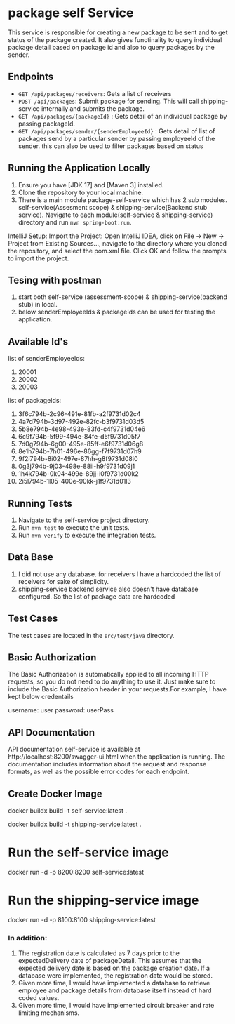 # package self Service

This service is responsible for creating a new package to be sent and to get status of the package created. It also gives functinality to query individual package detail based on package id and also to query packages by the sender.

## Endpoints

- `GET /api/packages/receivers`: Gets a list of receivers
- `POST /api/packages`: Submit package for sending. This will call shipping-service internally and submits the package.
- `GET /api/packages/{packageId}` : Gets detail of an individual package by passing packageId.
- `GET /api/packages/sender/{senderEmployeeId}` : Gets detail of list of packages send by a particular sender   by passing employeeId of the sender. this can also be used to filter packages based on status

## Running the Application Locally

1. Ensure you have [JDK 17] and [Maven 3] installed.
2. Clone the repository to your local machine.
3. There is a main module package-self-service which has 2 sub modules. self-service(Assesment scope)  &      shipping-service(Backend stub service). Navigate to each module(self-service & shipping-service) directory and run `mvn spring-boot:run`.

IntelliJ Setup:
Import the Project: Open IntelliJ IDEA, click on File -> New -> Project from Existing Sources..., navigate to the directory where you cloned the repository, and select the pom.xml file. Click OK and follow the prompts to import the project.

## Tesing with postman
1. start both self-service (assessment-scope) & shipping-service(backend stub) in local.
2. below senderEmployeeIds &  packageIds can be used for testing the application.

## Available Id's
list of senderEmployeeIds:
1. 20001
2. 20002
3. 20003

list of packageIds:
1. 3f6c794b-2c96-491e-81fb-a2f9731d02c4
2. 4a7d794b-3d97-492e-82fc-b3f9731d03d5
3. 5b8e794b-4e98-493e-83fd-c4f9731d04e6
4. 6c9f794b-5f99-494e-84fe-d5f9731d05f7
5. 7d0g794b-6g00-495e-85ff-e6f9731d06g8
6. 8e1h794b-7h01-496e-86gg-f7f9731d07h9
7. 9f2i794b-8i02-497e-87hh-g8f9731d08i0
8. 0g3j794b-9j03-498e-88ii-h9f9731d09j1
9. 1h4k794b-0k04-499e-89jj-i0f9731d00k2
10. 2i5l794b-1l05-400e-90kk-j1f9731d01l3

## Running Tests

1. Navigate to the self-service project directory.
2. Run `mvn test` to execute the unit tests.
3. Run `mvn verify` to execute the integration tests.


## Data Base
1. I did not use any database. for receivers I have a hardcoded the list of receivers for sake of simplicity.
2. shipping-service backend service also doesn't have database configured. So the list of package data are hardcoded

## Test Cases
The test cases are located in the `src/test/java` directory. 


##  Basic Authorization

The Basic Authorization is automatically applied to all incoming HTTP requests, so you do not need to do anything to use it. Just make sure to include the Basic Authorization header in your requests.For example, I have kept below credentails 

username: user 
password: userPass

## API Documentation

API documentation self-service is available at http://localhost:8200/swagger-ui.html when the application is running. The documentation includes information about the request and response formats, as well as the possible error codes for each endpoint.


## Create Docker Image
docker buildx build -t self-service:latest .

docker buildx build -t shipping-service:latest .

# Run the self-service image
docker run -d -p 8200:8200 self-service:latest

# Run the shipping-service image
docker run -d -p 8100:8100 shipping-service:latest

### In addition:
1. The registration date is calculated as 7 days prior to the expectedDelivery date of packageDetail. This assumes that the expected delivery date is based on the package creation date. If a database were implemented, the registration date would be stored.  
2. Given more time, I would have implemented a database to retrieve employee and package details from database itself instead of hard coded values.  
3. Given more time, I would have implemented circuit breaker and rate limiting mechanisms.

